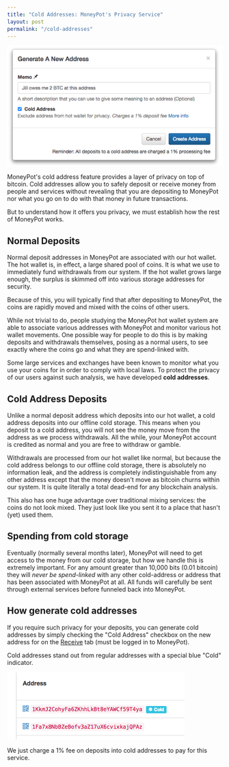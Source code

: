 ```yaml
---
title: "Cold Addresses: MoneyPot's Privacy Service"
layout: post
permalink: "/cold-addresses"
---
```


![cold address demo modal](/img/post-assets/cold-addresses/demo-modal.png)

MoneyPot's cold address feature provides a layer of privacy on top of bitcoin. Cold addresses allow you to safely deposit or receive money from people and services without revealing that you are depositing to MoneyPot nor what you go on to do with that money in future transactions.

But to understand how it offers you privacy, we must establish how the rest of MoneyPot works.

## Normal Deposits

Normal deposit addresses in MoneyPot are associated with our hot wallet. The hot wallet is, in effect, a large shared pool of coins. It is what we use to immediately fund withdrawals from our system. If the hot wallet grows large enough, the surplus is skimmed off into various storage addresses for security.

Because of this, you will typically find that after depositing to MoneyPot, the coins are rapidly moved and mixed with the coins of other users.

While not trivial to do, people studying the MoneyPot hot wallet system are able to associate various addresses with MoneyPot and monitor various hot wallet movements. One possible way for people to do this is by making deposits and withdrawals themselves, posing as a normal users, to see exactly where the coins go and what they are spend-linked with.

Some large services and exchanges have been known to monitor what you use your coins for in order to comply with local laws. To protect the privacy of our users against such analysis, we have developed **cold addresses**.

## Cold Address Deposits

Unlike a normal deposit address which deposits into our hot wallet, a cold address deposits into our offline cold storage. This means when you deposit to a cold address, you will not see the money move from the address as we process withdrawals. All the while, your MoneyPot account is credited as normal and you are free to withdraw or gamble. 

Withdrawals are processed from our hot wallet like normal, but because the cold address belongs to our offline cold storage, there is absolutely no information leak, and the address is completely indistinguishable from any other address except that the money doesn't move as bitcoin churns within our system. It is quite literally a total dead-end for any blockchain analysis.

This also has one huge advantage over traditional mixing services: the coins do not look mixed. They just look like you sent it to a place that hasn't (yet) used them.

## Spending from cold storage

Eventually (normally several months later), MoneyPot will need to get access to the money from our cold storage, but how we handle this is extremely important. For any amount greater than 10,000 bits (0.01 bitcoin) they will *never be spend-linked* with any other cold-address or address that has been associated with MoneyPot at all. All funds will carefully be sent through external services before funneled back into MoneyPot.

## How generate cold addresses

If you require such privacy for your deposits, you can generate cold addresses by simply checking the "Cold Address" checkbox on the new address for on the [Receive](https://www.moneypot.com/me/receive) tab (must be logged in to MoneyPot). 

Cold addresses stand out from regular addresses with a special blue "Cold" indicator.

![normal vs cold address glyph](/img/post-assets/cold-addresses/cold-glyph.png)

We just charge a 1% fee on deposits into cold addresses to pay for this service.
